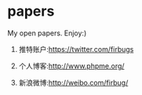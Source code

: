 papers
=======

My open papers. Enjoy:)

1.  推特账户:https://twitter.com/firbugs

2.  个人博客:http://www.phpme.org/

3.  新浪微博:http://weibo.com/firbug/
